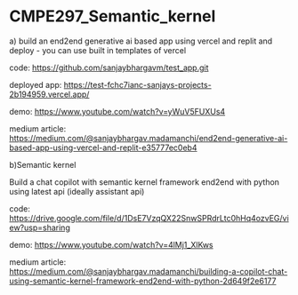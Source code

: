 # CMPE297_Semantic_kernel
a) build an end2end generative ai based app using vercel and replit and deploy - you can use built in templates of vercel


code: 
https://github.com/sanjaybhargavm/test_app.git

deployed app: 
https://test-fchc7ianc-sanjays-projects-2b194959.vercel.app/

demo:
https://www.youtube.com/watch?v=yWuV5FUXUs4


medium article: 
https://medium.com/@sanjaybhargav.madamanchi/end2end-generative-ai-based-app-using-vercel-and-replit-e35777ec0eb4

b)Semantic kernel 

Build a chat copilot with semantic kernel framework end2end with python using latest api (ideally assistant api)

code:
https://drive.google.com/file/d/1DsE7VzqQX22SnwSPRdrLtc0hHq4ozvEG/view?usp=sharing

demo:
https://www.youtube.com/watch?v=4lMj1_XlKws

medium article:
https://medium.com/@sanjaybhargav.madamanchi/building-a-copilot-chat-using-semantic-kernel-framework-end2end-with-python-2d649f2e6177
